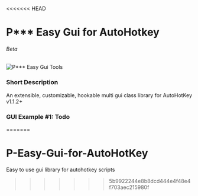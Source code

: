 <<<<<<< HEAD
# P*** Easy Gui for AutoHotkey
###### Beta

![P*** Easy Gui Tools](http://oi65.tinypic.com/rcnj3q.jpg)
### Short Description
An extensible, customizable, hookable multi gui class library for AutoHotKey v1.1.2+

### GUI Example #1: Todo
=======
# P-Easy-Gui-for-AutoHotKey
Easy to use gui library for autohotkey scripts
>>>>>>> 5b9922244e8b8dcd444e4f48e4f703aec215980f
